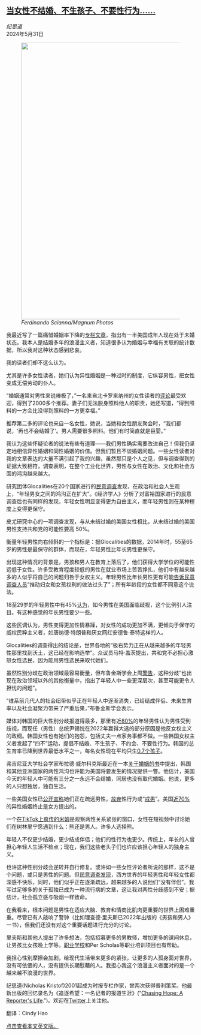 <!--1717146422000-->
[当女性不结婚、不生孩子、不要性行为……](https://cn.nytimes.com/opinion/20240531/marriage-sex-gender-divide/)
------

<address>纪思道</address><time pudate="2024-05-31 09:26:10" datetime="2024-05-31 09:26:10">2024年5月31日</time><figure><img src="https://images.weserv.nl/?url=static01.nyt.com/images/2024/05/29/opinion/29kristof/29kristof-master1050.jpg" width="1050" height="738"><figcaption> <cite>Ferdinando Scianna/Magnum Photos</cite></figcaption></figure><section><p>我最近写了一篇痛惜婚姻率下降的<a href="https://www.nytimes.com/2024/03/30/opinion/marriage-wealth-happiness.html">专栏文章</a>，指出有一半美国成年人现在处于未婚状态。我本人是结婚多年的浪漫主义者，知道很多认为婚姻与幸福有关联的统计数据，所以我对这种状态感到悲哀。</p><p>我的读者们却不这么认为。</p><p>尤其是许多女性读者，她们认为异性婚姻是一种过时的制度，它纵容男性，把女性变成无偿劳动的仆人。</p><p>“婚姻通常对男性来说棒极了，”一名来自北卡罗来纳州的女性读者的<a href="https://www.nytimes.com/2024/03/30/opinion/marriage-wealth-happiness.html#commentsContainer">评论</a>最受欢迎，得到了2000多个推荐。妻子们无法脱身照料他人的职责，她还写道，“得到照料的一方会比没得到照料的一方更幸福。”</p><p>推荐第二多的评论也来自一名女性，她说，当她和女性朋友聚会时，“我们都说，‘再也不会结婚了’。男人需要很多照料。他们有时简直就是巨婴。”</p><p>我认为这些怀疑论者的说法有些有道理——我们男性确实需要改进自己！但我仍坚定地相信异性婚姻和同性婚姻的价值。但我们暂且不谈婚姻问题。一些女性读者对我的文章表达的大量不满引起了我的兴趣，虽然那只是个人之见，但与调查得到的证据大致相符，调查表明，在整个工业化世界，男性与女性在政治、文化和社会方面的鸿沟越来越大。</p><p>研究团体Glocalities在20个国家进行的<a rel="noopener noreferrer" target="_blank" href="https://glocalities.com/reports/trend-report-polarization">民意调查</a>发现，在政治和社会人生观上，“年轻男女之间的鸿沟正在扩大”。《经济学人》分析了对富裕国家进行的民意调查后也有同样的发现，年轻女性明显变得更为自由主义，而年轻男性则在某种程度上变得更保守。</p><p>皮尤研究中心的一项调查发现，与从未结过婚的美国女性相比，从未结过婚的美国男性支持共和党的可能性要高 50%。</p><p>衡量年轻男性向右倾斜的一个指标是：据Glocalities的数据，2014年时，55至65岁的男性是最保守的群体，而现在，年轻男性比年长男性更保守。</p><p>出现这种情况的背景是，男孩和男人在教育上落后了，他们获得大学学位的可能性远低于女性。许多受教育程度较低的男性在就业市场上苦苦挣扎，他们中有越来越多的人似乎将自己的问题归咎于女权主义。年轻男性比年长男性更有可能<a rel="noopener noreferrer" target="_blank" href="https://www.economist.com/asia/2024/05/02/japan-and-south-korea-are-struggling-with-old-age-poverty">告诉民意调查人员</a>“推动妇女和女孩权利的做法过头了”；所有年龄段的女性都不同意这个说法。</p><p>18至29岁的年轻男性中有45%<a rel="noopener noreferrer" target="_blank" href="https://www.brookings.edu/articles/the-growing-gender-gap-among-young-people/">认为</a>，如今男性在美国面临歧视，这个比例引人注目。有这种感觉的年长男性要少一些。</p><p>这些民调认为，男性变得更加性情暴躁，对女性的成功更加不满，更倾向于保守的威权民粹主义者，如唐纳德·特朗普和厌女网红安德鲁·泰特这样的人。</p><p>Glocalities的调查得出的结论是，世界各地的“极右势力正在从越来越多的年轻男性那里找到沃土，这已经在影响选举”。众议员马特·盖茨提出，共和党不必担心激怒女性选民，因为能用男性选民来取代她们。</p><p>虽然性别分歧在政治领域最容易衡量，但布鲁金斯学会上周<a rel="noopener noreferrer" target="_blank" href="https://www.brookings.edu/articles/the-growing-gender-gap-among-young-people/">警告</a>，这种分歧“也出现在政治领域以外的其他衡量中，指出了年轻人中一些更深层次，甚至可能更令人担忧的问题”。</p><p>“维系前几代人的社会纽带似乎正在年轻人中逐渐消失，已给结成伴侣、未来生育率以及社会凝聚力带来了严重后果，”布鲁金斯学会表示。</p><p>媒体对韩国的巨大性别分歧报道得最多，那里有近<a rel="noopener noreferrer" target="_blank" href="https://www.economist.com/asia/2024/05/02/japan-and-south-korea-are-struggling-with-old-age-poverty">80%</a>的年轻男性认为男性受到歧视，而现任（男性）总统尹锡悦在2022年赢得大选的部分原因是他反女权主义的政纲。韩国女性也有她们的抱怨，包括丈夫一点家务事都不做。一些韩国女权主义者发起了“四不”运动，提倡不结婚、不生孩子、不约会、不要性行为。韩国的总生育率已降到世界最低水平之一，每名女性现在平均只生<a rel="noopener noreferrer" target="_blank" href="https://www.reuters.com/world/asia-pacific/south-koreas-fertility-rate-dropped-fresh-record-low-2023-2024-02-28/">0.7个孩子</a>。</p><p>弗吉尼亚大学社会学家布拉德·威尔科克斯最近在一本<a rel="noopener noreferrer" target="_blank" href="https://www.harpercollins.com/products/get-married-brad-wilcox">关于婚姻的书</a>中提出，韩国和其他亚洲国家的两性鸿沟也许能为美国将要发生的情况提供一瞥。他估计，美国今天的年轻人中可能有三分之一永远不会结婚，同居也没有取代婚姻。他说，更多的人只想独居，独自生活。</p><p>一些美国女性已<a href="https://www.nytimes.com/2024/05/14/style/bumble-celibacy-ad-apology.html">公开宣称</a>她们正在疏远男性，<a rel="noopener noreferrer" target="_blank" href="https://www.tiktok.com/@ferociouskatie/photo/7367755849294449963">放弃</a>性行为或“<a rel="noopener noreferrer" target="_blank" href="https://www.popsugar.com/love/boy-sober-essay-49333005">戒男</a>”。美国<a rel="noopener noreferrer" target="_blank" href="https://ifstudies.org/blog/these-boots-were-made-for-walking-socioeconomic-status-gender-and-divorce">近70%</a>的异性婚姻终止是女方提出的。</p><p>一个<a rel="noopener noreferrer" target="_blank" href="https://www.tiktok.com/discover/would-you-rather-a-bear-or-a-man-original">在TikTok上疯传的米姆</a>是观察两性关系紧张的窗口，女性在短视频中讨论她们在树林里宁愿遇到什么：熊还是男人。许多人选择熊。</p><p>年轻人不仅更少结婚，更少结成伴侣；他们的性行为也更少。传统上，年长的人曾担心年轻人生活不检点；现在，我们这些老头子们也许应该担心年轻人的独身主义。</p><p>也许这种性别分歧会逆转并自行修复。或许如一些女性评论者所说的那样，这不是个问题，或只是男性的问题。但<a rel="noopener noreferrer" target="_blank" href="https://glocalities.com/reports/trend-report-polarization">民意调查发现</a>，西方世界的年轻男性和年轻女性都深感不快乐，同时，他们似乎正在逐渐疏远，越来越多的人说他们“没有伴侣”。我写过足够多的关于孤独已成为一种流行病的文章，这让我对两性分歧感到不安；据估计，社会孤立感与吸烟一样致命。</p><p>在我看来，根本问题是男性在适应大脑、教育和情商比肌肉更重要的世界上困难重重。尽管已有人敲响了警钟（比如理查德·里夫斯已2022年出版的《男孩和男人》一书），但我们还没有对这个重要话题进行充分的讨论。</p><p>里夫斯和其他人提出了许多想法，包括招募更多的男教师，增加更多的课间休息，让男孩比女孩晚上学等。<a rel="noopener noreferrer" target="_blank" href="https://www.mdrc.org/work/projects/career-academies-exploring-college-and-career-options-ecco">职业学校</a>和Per Scholas等职业培训项目也有帮助。</p><p>我担心性别摩擦会加剧，给现代生活带来更多的紧张，让更多的人孤身面对世界，没有可依偎的人，没有提供长期慰藉的人。我担心我这个浪漫主义者面对的是一个越来越不浪漫的世界。</p></section><footer><p>纪思道(Nicholas Kristof)2001起成为时报专栏作家，曾两次获得普利策奖。他最新出版的回忆录名为《追逐希望：一名记者的报道生涯》(“<a rel="nofollow" target="_blank" href="https://www.penguinrandomhouse.com/books/720814/chasing-hope-by-nicholas-d-kristof/">Chasing Hope: A Reporter's Life</a>.”)。欢迎在<a rel="nofollow" target="_blank" href="https://twitter.com/NickKristof">Twitter</a>上关注他。</p><p>翻译：Cindy Hao</p><a rel="nofollow" target="_blank" href="https://www.nytimes.com/2024/05/29/opinion/marriage-sex-gender-divide.html">点击查看本文英文版。</a></footer>
